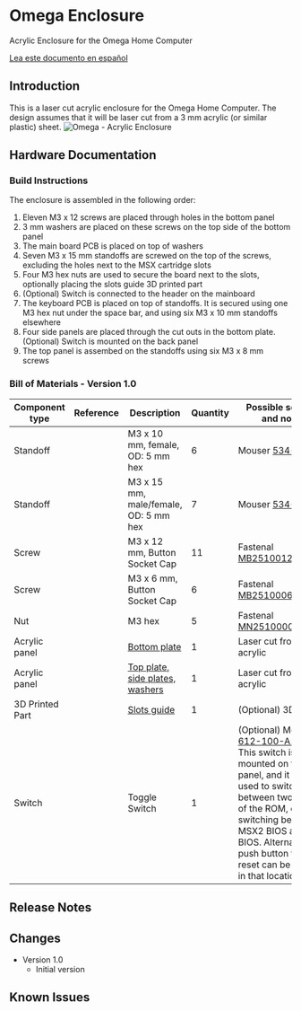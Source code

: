 # Omega Enclosure
Acrylic Enclosure for the Omega Home Computer

[Lea este documento en español](Enclosure_es.md)

## Introduction
This is a laser cut acrylic enclosure for the Omega Home Computer.
The design assumes that it will be laser cut from a 3 mm acrylic (or similar plastic) sheet.
![Omega - Acrylic Enclosure](Enclosure/images/Omega_Acrylic_Enclosure.jpg)

## Hardware Documentation

### Build Instructions

The enclosure is assembled in the following order:

1. Eleven M3 x 12 screws are placed through holes in the bottom panel
2. 3 mm washers are placed on these screws on the top side of the bottom panel
3. The main board PCB is placed on top of washers
4. Seven M3 x 15 mm standoffs are screwed on the top of the screws, excluding the holes next to the MSX cartridge slots
5. Four M3 hex nuts are used to secure the board next to the slots, optionally placing the slots guide 3D printed part
6. (Optional) Switch is connected to the header on the mainboard
7. The keyboard PCB is placed on top of standoffs. It is secured using one M3 hex nut under the space bar, and using six M3 x 10 mm standoffs elsewhere
8. Four side panels are placed through the cut outs in the bottom plate. (Optional) Switch is mounted on the back panel
9. The top panel is assembed on the standoffs using six M3 x 8 mm screws

### Bill of Materials - Version 1.0

Component type     | Reference | Description                       | Quantity | Possible sources and notes
------------------ | --------- | --------------------------------- | -------- | --------------------------
Standoff           |           | M3 x 10 mm, female, OD: 5 mm hex  | 6        | Mouser [534-24393](https://www.mouser.com/ProductDetail/534-24393)
Standoff           |           | M3 x 15 mm, male/female, OD: 5 mm hex  | 7   | Mouser [534-24315](https://www.mouser.com/ProductDetail/534-24315)
Screw              |           | M3 x 12 mm, Button Socket Cap     | 11       | Fastenal [MB2510012A20000](https://www.fastenal.com/products/details/MB2510012A20000)
Screw              |           | M3 x 6 mm, Button Socket Cap      | 6        | Fastenal [MB2510006A20000](https://www.fastenal.com/products/details/MB2510006A20000)
Nut                |           | M3 hex                            | 5        | Fastenal [MN2510000A20000](https://www.fastenal.com/products/details/MN2510000A20000)
Acrylic panel      |           | [Bottom plate](Enclosure/Omega-Eco1_User.dxf) | 1 | Laser cut from 3 mm acrylic
Acrylic panel      |           | [Top plate, side plates, washers](Enclosure/Omega-Eco2_User.dxf) | 1 | Laser cut from 3 mm acrylic
3D Printed Part    |           | [Slots guide](Enclosure/Omega-Slots_Guide.stl) | 1 | (Optional) 3D Print
Switch             |           | Toggle Switch                     | 1        | (Optional) Mouser [612-100-A1121](https://www.mouser.com/ProductDetail/612-100-A1121). This switch is mounted on the back panel, and it can be used to switch between two halves of the ROM, e.g. for switching between MSX2 BIOS and C-BIOS. Alternatively, a push button for a reset can be installed in that location.

## Release Notes

## Changes
* Version 1.0
  * Initial version

## Known Issues
